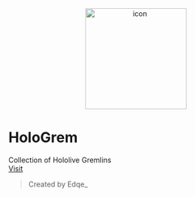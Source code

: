 <div align="center">
 <img src="https://hologrem.edqe.me/images/logo.png" alt="icon" width="200px"></img>
</div>

# HoloGrem

Collection of Hololive Gremlins  
[Visit](https://hologrem.edqe.me)

> Created by Edqe_
